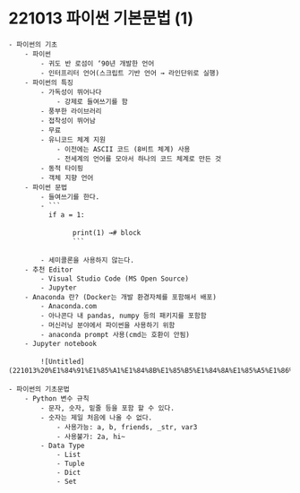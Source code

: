 # 221013 파이썬 기본문법 (1)

    - 파이썬의 기초
        - 파이썬
            - 귀도 반 로섬이 ‘90년 개발한 언어
            - 인터프리터 언어(스크립트 기반 언어 → 라인단위로 실행)
        - 파이썬의 특징
            - 가독성이 뛰어나다
                - 강제로 들여쓰기를 함
            - 풍부한 라이브러리
            - 접착성이 뛰어남
            - 무료
            - 유니코드 체계 지원
                - 이전에는 ASCII 코드 (8비트 체계) 사용
                - 전세계의 언어를 모아서 하나의 코드 체계로 만든 것
            - 동적 타이핑
            - 객체 지향 언어
        - 파이썬 문법
            - 들여쓰기를 한다.
            - ```
              if a = 1:
                
                    print(1) →# block
                    ```
                
            - 세미콜론을 사용하지 않는다.
        - 추천 Editor
            - Visual Studio Code (MS Open Source)
            - Jupyter
        - Anaconda 란? (Docker는 개발 환경자체를 포함해서 배포)
            - Anaconda.com
            - 아나콘다 내 pandas, numpy 등의 패키지를 포함함
            - 머신러닝 분야에서 파이썬을 사용하기 위함
            - anaconda prompt 사용(cmd는 호환이 안됨)
        - Jupyter notebook
            
            ![Untitled](221013%20%E1%84%91%E1%85%A1%E1%84%8B%E1%85%B5%E1%84%8A%E1%85%A5%E1%86%AB%20%E1%84%80%E1%85%B5%E1%84%87%E1%85%A9%E1%86%AB%E1%84%86%E1%85%AE%E1%86%AB%E1%84%87%E1%85%A5%E1%86%B8%20(1)%20f31e88f1ed17453490ddd37bcccdc8cd/Untitled.png)
            
    - 파이썬의 기초문법
        - Python 변수 규칙
            - 문자, 숫자, 밑줄 등을 포함 할 수 있다.
            - 숫자는 제일 처음에 나올 수 없다.
                - 사용가능: a, b, friends, _str, var3
                - 사용불가: 2a, hi~
            - Data Type
                - List
                - Tuple
                - Dict
                - Set
